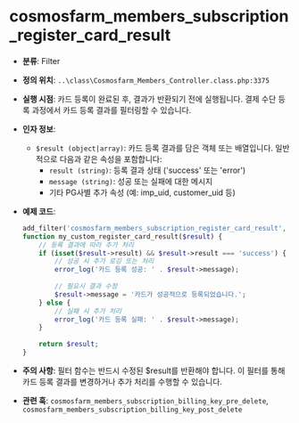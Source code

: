 # cosmosfarm_members_subscription_register_card_result

- **분류**: Filter
- **정의 위치**: `..\class\Cosmosfarm_Members_Controller.class.php:3375`
- **실행 시점**: 카드 등록이 완료된 후, 결과가 반환되기 전에 실행됩니다. 결제 수단 등록 과정에서 카드 등록 결과를 필터링할 수 있습니다.
- **인자 정보**:
  - `$result (object|array)`: 카드 등록 결과를 담은 객체 또는 배열입니다. 일반적으로 다음과 같은 속성을 포함합니다:
    - `result (string)`: 등록 결과 상태 ('success' 또는 'error')
    - `message (string)`: 성공 또는 실패에 대한 메시지
    - 기타 PG사별 추가 속성 (예: imp_uid, customer_uid 등)
- **예제 코드**:

  ```php
  add_filter('cosmosfarm_members_subscription_register_card_result', 'my_custom_register_card_result', 10, 1);
  function my_custom_register_card_result($result) {
      // 등록 결과에 따라 추가 처리
      if (isset($result->result) && $result->result === 'success') {
          // 성공 시 추가 로깅 또는 처리
          error_log('카드 등록 성공: ' . $result->message);
          
          // 필요시 결과 수정
          $result->message = '카드가 성공적으로 등록되었습니다.';
      } else {
          // 실패 시 추가 처리
          error_log('카드 등록 실패: ' . $result->message);
      }
      
      return $result;
  }
  ```

- **주의 사항**: 필터 함수는 반드시 수정된 $result를 반환해야 합니다. 이 필터를 통해 카드 등록 결과를 변경하거나 추가 처리를 수행할 수 있습니다.
- **관련 훅**: `cosmosfarm_members_subscription_billing_key_pre_delete`, `cosmosfarm_members_subscription_billing_key_post_delete`
